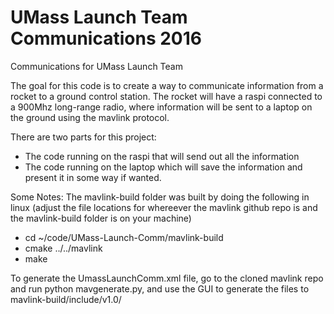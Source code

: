 # UMass Launch Team Communications 2016
Communications for UMass Launch Team

The goal for this code is to create a way to communicate information from a rocket to a ground control station.  The rocket will have a raspi connected to a 900Mhz long-range radio, where information will be sent to a laptop on the ground using the mavlink protocol.   

There are two parts for this project:
 - The code running on the raspi that will send out all the information
 - The code running on the laptop which will save the information and present it in some way if wanted.  

Some Notes:
The mavlink-build folder was built by doing the following in linux (adjust the file locations for whereever the mavlink github repo is and the mavlink-build folder is on your machine)
 - cd ~/code/UMass-Launch-Comm/mavlink-build
 - cmake ../../mavlink 
 - make

To generate the UmassLaunchComm.xml file, go to the cloned mavlink repo and run python mavgenerate.py, and use the GUI to generate the files to mavlink-build/include/v1.0/
 
